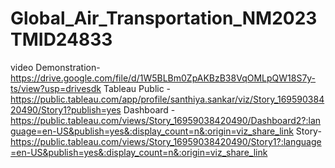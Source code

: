 # Global_Air_Transportation_NM2023TMID24833
video Demonstration-https://drive.google.com/file/d/1W5BLBm0ZpAKBzB38VqOMLpQW18S7y-ts/view?usp=drivesdk
Tableau Public -https://public.tableau.com/app/profile/santhiya.sankar/viz/Story_16959038420490/Story1?publish=yes
Dashboard - https://public.tableau.com/views/Story_16959038420490/Dashboard2?:language=en-US&publish=yes&:display_count=n&:origin=viz_share_link
Story-https://public.tableau.com/views/Story_16959038420490/Story1?:language=en-US&publish=yes&:display_count=n&:origin=viz_share_link
